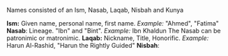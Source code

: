 Names consisted of an Ism, Nasab, Laqab, Nisbah and Kunya

**Ism:** Given name, personal name, first name.
	*Example:* "Ahmed", "Fatima"
**Nasab**: Lineage. "Ibn" and "Bint".
	*Example:* Ibn Khaldun
	The Nasab can be patronimic or matronimic. 
**Laqab:** Nickname, Title, Honorific.
	*Example:* Harun Al-Rashid, "Harun the Rightly Guided"
**Nisbah**: